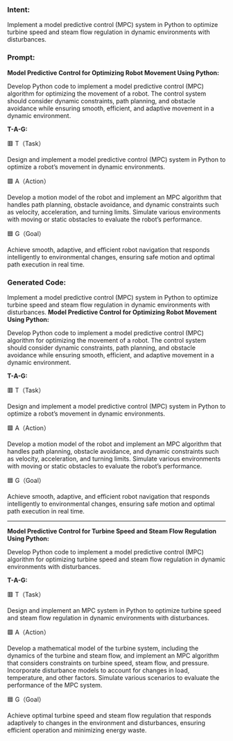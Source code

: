 ### Intent:
Implement a model predictive control (MPC) system in Python to optimize turbine speed and steam flow regulation in dynamic environments with disturbances.

### Prompt:
**Model Predictive Control for Optimizing Robot Movement Using Python:**

Develop Python code to implement a model predictive control (MPC) algorithm for optimizing the movement of a robot. The control system should consider dynamic constraints, path planning, and obstacle avoidance while ensuring smooth, efficient, and adaptive movement in a dynamic environment.

**T-A-G:**

🟥 T（Task）

Design and implement a model predictive control (MPC) system in Python to optimize a robot’s movement in dynamic environments.

🟩 A（Action）

Develop a motion model of the robot and implement an MPC algorithm that handles path planning, obstacle avoidance, and dynamic constraints such as velocity, acceleration, and turning limits. Simulate various environments with moving or static obstacles to evaluate the robot’s performance.

🟦 G（Goal）

Achieve smooth, adaptive, and efficient robot navigation that responds intelligently to environmental changes, ensuring safe motion and optimal path execution in real time.

### Generated Code:
Implement a model predictive control (MPC) system in Python to optimize turbine speed and steam flow regulation in dynamic environments with disturbances.
**Model Predictive Control for Optimizing Robot Movement Using Python:**

Develop Python code to implement a model predictive control (MPC) algorithm for optimizing the movement of a robot. The control system should consider dynamic constraints, path planning, and obstacle avoidance while ensuring smooth, efficient, and adaptive movement in a dynamic environment.

**T-A-G:**

🟥 T（Task）

Design and implement a model predictive control (MPC) system in Python to optimize a robot’s movement in dynamic environments.

🟩 A（Action）

Develop a motion model of the robot and implement an MPC algorithm that handles path planning, obstacle avoidance, and dynamic constraints such as velocity, acceleration, and turning limits. Simulate various environments with moving or static obstacles to evaluate the robot’s performance.

🟦 G（Goal）

Achieve smooth, adaptive, and efficient robot navigation that responds intelligently to environmental changes, ensuring safe motion and optimal path execution in real time.

---

**Model Predictive Control for Turbine Speed and Steam Flow Regulation Using Python:**

Develop Python code to implement a model predictive control (MPC) algorithm for optimizing turbine speed and steam flow regulation in dynamic environments with disturbances.

**T-A-G:**

🟥 T（Task）

Design and implement an MPC system in Python to optimize turbine speed and steam flow regulation in dynamic environments with disturbances.

🟩 A（Action）

Develop a mathematical model of the turbine system, including the dynamics of the turbine and steam flow, and implement an MPC algorithm that considers constraints on turbine speed, steam flow, and pressure. Incorporate disturbance models to account for changes in load, temperature, and other factors. Simulate various scenarios to evaluate the performance of the MPC system.

🟦 G（Goal）

Achieve optimal turbine speed and steam flow regulation that responds adaptively to changes in the environment and disturbances, ensuring efficient operation and minimizing energy waste.
